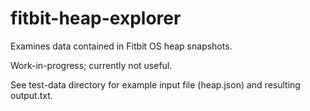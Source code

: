 # fitbit-heap-explorer
Examines data contained in Fitbit OS heap snapshots.

Work-in-progress; currently not useful.

See test-data directory for example input file (heap.json) and resulting output.txt.